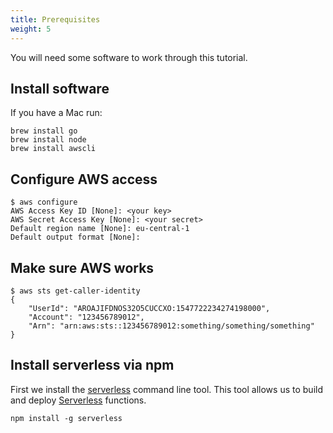 ```yaml
---
title: Prerequisites
weight: 5
---
```


You will need some software to work through this tutorial.

## Install software

If you have a Mac run:
```shell
brew install go
brew install node
brew install awscli
```

## Configure AWS access

```shell
$ aws configure
AWS Access Key ID [None]: <your key>
AWS Secret Access Key [None]: <your secret>
Default region name [None]: eu-central-1
Default output format [None]:
```

## Make sure AWS works

```shell
$ aws sts get-caller-identity
{
    "UserId": "AROAJIFDNOS32O5CUCCXO:1547722234274198000",
    "Account": "123456789012",
    "Arn": "arn:aws:sts::123456789012:something/something/something"
}
```

## Install serverless via npm

First we install the [serverless](https://serverless.com/framework/docs/getting-started/) command line tool.
This tool allows us to build and deploy [Serverless](https://en.wikipedia.org/wiki/Serverless_computing) functions.

```shell
npm install -g serverless
```
